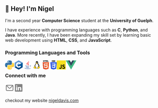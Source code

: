 ## 👋 Hey! I'm Nigel

I'm a second year **Computer Science** student at the **University of Guelph**.

I have experience with programming languages such as **C**, **Python**, and **Java**. More recently, I have been expanding my skill set by learning basic web development using **HTML**, **CSS**, and **JavaScript**.

### Programming Languages and Tools

<img align="left" alt="Python" height="30px" src="assets/images/python.png">
<img align="left" alt="C" height="30px" src="assets/images/c.png">
<img align="left" alt="Java" height="30px" src="assets/images/java.png">
<img align="left" alt="Linux" height="30px" src="assets/images/linux.png">
<img align="left" alt="HTML" height="30px" src="assets/images/html.png">
<img align="left" alt="CSS" height="30px" src="assets/images/css.svg">
<img align="left" alt="JavaScript" height="30px" src="assets/images/javascript.png">
<img align="left" alt="Vue" height="30px" src="assets/images/vue.png">

<br />

### Connect with me

[<img align="left" alt="Email" height="30px" src="assets/icons/email.svg">][email]
[<img align="left" alt="LinkedIn" height="30px" src="assets/icons/linkedin.svg">][linkedin]

<br />
<br />

checkout my website [nigeldavis.com][website]

<!-- Variables -->

[website]: https://www.nigeldavis.com
[linkedin]: https://www.linkedin.com/in/ngeldvis/
[instagram]: https://www.instagram.com/ngeldvis/
[email]: mailto:ngeldvis@gmail.com
